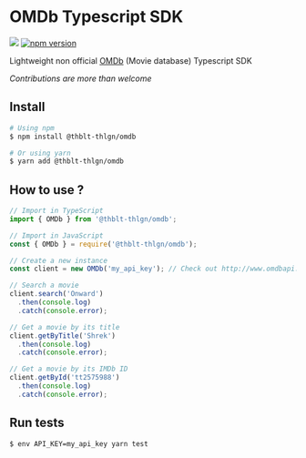 # OMDb Typescript SDK

![](https://github.com/thblt-thlgn/omdb/workflows/Run%20tests/badge.svg)
[![npm version](https://badge.fury.io/js/%40thblt-thlgn%2Fomdb.svg)](https://badge.fury.io/js/%40thblt-thlgn%2Fomdb)

Lightweight non official [OMDb](http://www.omdbapi.com/) (Movie database) Typescript SDK

_Contributions are more than welcome_

## Install

```sh
# Using npm
$ npm install @thblt-thlgn/omdb

# Or using yarn
$ yarn add @thblt-thlgn/omdb
```

## How to use ?

```ts
// Import in TypeScript
import { OMDb } from '@thblt-thlgn/omdb';

// Import in JavaScript
const { OMDb } = require('@thblt-thlgn/omdb');

// Create a new instance
const client = new OMDb('my_api_key'); // Check out http://www.omdbapi.com/apikey.aspx

// Search a movie
client.search('Onward')
  .then(console.log)
  .catch(console.error);

// Get a movie by its title
client.getByTitle('Shrek')
  .then(console.log)
  .catch(console.error);

// Get a movie by its IMDb ID
client.getById('tt2575988')
  .then(console.log)
  .catch(console.error);
```

## Run tests
```sh
$ env API_KEY=my_api_key yarn test
```